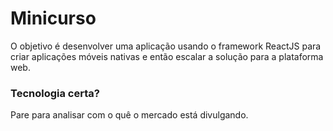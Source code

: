 # Minicurso
O objetivo é desenvolver uma aplicação usando o framework ReactJS para criar aplicações móveis nativas e então escalar a solução para a plataforma web.

### Tecnologia certa?
Pare para analisar com o quê o mercado está divulgando.